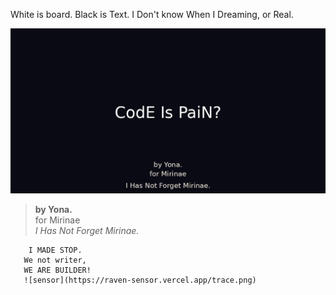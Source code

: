 White is board. Black is Text. 
       I Don't know
  When I Dreaming, or Real.


![CodE Is PaiN?](./code_is_pain_mirinae_final.png)

> **by Yona.**  
> for Mirinae  
> _I Has Not Forget Mirinae._




        I MADE STOP.
       We not writer, 
       WE ARE BUILDER!
       ![sensor](https://raven-sensor.vercel.app/trace.png)

